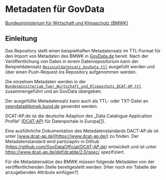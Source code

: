 # Metadaten für GovData

[Bundesministerium für Wirtschaft und Klimaschutz (BMWK)](https://www.bmwk.de) 


## Einleitung

Das Repository stellt einen beispielhaften Metadatensatz im TTL-Format für den Import von Metadaten des BMWK in [GovData.de](https://GovData.de) bereit. Nach der Veröffentlichung von Daten in einem Datenrepositorium kann der Beispieldatensatz [`Beispieldatensatz_GovData.ttl`](Datensaetze/Beispieldatensatz_GovData.ttl) ausgefüllt werden und über einen Push-Request ins Repository aufgenommen werden.

Die einzelnen Metadaten werden in der [`Bundesministerium_fuer_Wirtschaft_und_Klimaschutz_DCAT-AP.ttl`](Bundesministerium_fuer_Wirtschaft_und_Klimaschutz_DCAT-AP.ttl) zusammengeführt und an GovData übergeben. 

Der ausgefüllte Metadatensatz kann auch als TTL- oder TXT-Datei an opendata@bmwk.bund.de gesendet werden.

DCAT-AP.de ist die deutsche Adaption des „Data Catalogue Application Profile“ [(DCAT-AP)](https://github.com/SEMICeu/DCAT-AP) für Datenportale in Europa[[1]](https://github.com/GovDataOfficial/DCAT-AP.de).

Eine ausführliche Dokumentation des Metadatenstandards DACT-AP.de ist unter [www.dcat-ap.de](https://www.dcat-ap.de/) zu finden. Der Metadatenstandard wird partiziaptiv in Github (https://github.com/GovDataOfficial/DCAT-AP.de) entwickelt und ist unter https://www.dcat-ap.de/def/dcatde/2.0/spec/ spezifiziert.  

Für die Metadatensätze des BMWK müssen folgende Metadaten von der veröffentlichenden Stelle bereitgestellt werden: [Hier noch ein Tabelle der anzugebenden Attribute einfügen?]


